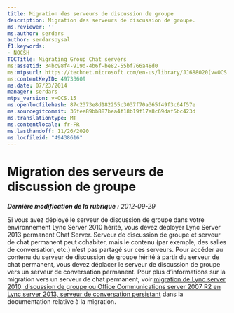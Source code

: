 ```yaml
---
title: Migration des serveurs de discussion de groupe
description: Migration des serveurs de discussion de groupe.
ms.reviewer: ''
ms.author: serdars
author: serdarsoysal
f1.keywords:
- NOCSH
TOCTitle: Migrating Group Chat servers
ms:assetid: 34bc98f4-919d-4b6f-be82-55bf766a48d0
ms:mtpsurl: https://technet.microsoft.com/en-us/library/JJ688020(v=OCS.15)
ms:contentKeyID: 49733609
ms.date: 07/23/2014
manager: serdars
mtps_version: v=OCS.15
ms.openlocfilehash: 87c2373e8d182255c3037f70a365f49f3c64f57e
ms.sourcegitcommit: 36fee89bb887bea4f18b19f17a8c69daf5bc423d
ms.translationtype: MT
ms.contentlocale: fr-FR
ms.lasthandoff: 11/26/2020
ms.locfileid: "49438616"
---
```

# <a name="migrating-group-chat-servers"></a>Migration des serveurs de discussion de groupe

<div data-xmlns="http://www.w3.org/1999/xhtml">

<div class="topic" data-xmlns="http://www.w3.org/1999/xhtml" data-msxsl="urn:schemas-microsoft-com:xslt" data-cs="https://msdn.microsoft.com/">

<div data-asp="https://msdn2.microsoft.com/asp">



</div>

<div id="mainSection">

<div id="mainBody">

<span> </span>

_**Dernière modification de la rubrique :** 2012-09-29_

Si vous avez déployé le serveur de discussion de groupe dans votre environnement Lync Server 2010 hérité, vous devez déployer Lync Server 2013 permanent Chat Server. Serveur de discussion de groupe et serveur de chat permanent peut cohabiter, mais le contenu (par exemple, des salles de conversation, etc.) n’est pas partagé sur ces serveurs. Pour accéder au contenu du serveur de discussion de groupe hérité à partir du serveur de chat permanent, vous devez déplacer le serveur de discussion de groupe vers un serveur de conversation permanent. Pour plus d’informations sur la migration vers un serveur de chat permanent, voir [migration de Lync server 2010, discussion de groupe ou Office Communications server 2007 R2 en Lync server 2013, serveur de conversation persistant](migration-from-lync-server-2010-group-chat-or-office-communications-server-2007-r2-group-chat-to-lync-server-2013-persistent-chat-server.md) dans la documentation relative à la migration.

</div>

<span> </span>

</div>

</div>

</div>

